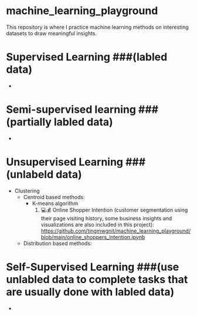 # machine_learning_playground
This repository is where I practice machine learning methods on interesting datasets to draw meaningful insights.
 
    
# Supervised Learning ###(labled data)
+

# Semi-supervised learning ###(partially labled data)
+

# Unsupervised Learning ###(unlabeld data)
+ Clustering
    + Centroid based methods:
        + K-means algorithm
            1. 💻💰 Online Shopper Intention (customer segmentation using their page visiting history, some business insights and visualizations are also included in this project):  https://github.com/tingmwgnit/machine_learning_playground/blob/main/online_shoppers_intention.ipynb
    + Distribution based methods:

# Self-Supervised Learning ###(use unlabled data to complete tasks that are usually done with labled data)
+
